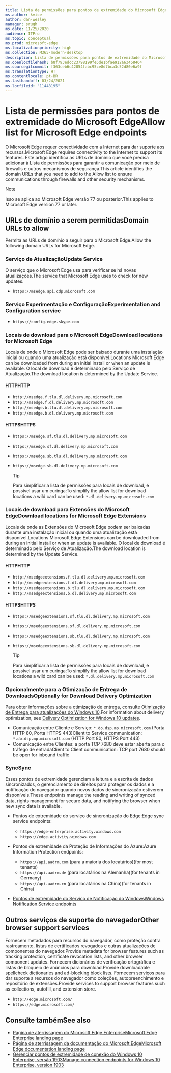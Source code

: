 ```yaml
---
title: Lista de permissões para pontos de extremidade do Microsoft Edge
ms.author: kvice
author: dan-wesley
manager: srugh
ms.date: 11/25/2020
audience: ITPro
ms.topic: conceptual
ms.prod: microsoft-edge
ms.localizationpriority: high
ms.collection: M365-modern-desktop
description: Lista de permissões para pontos de extremidade do Microsoft Edge
ms.openlocfilehash: b8f793edcc23798199fe5de1bfae912a63468464
ms.sourcegitcommit: f363ceb6c42054fabc95ce8d7bca3c52d80e6a9f
ms.translationtype: HT
ms.contentlocale: pt-BR
ms.lasthandoff: 03/24/2021
ms.locfileid: "11448195"
---
```

# <a name="allow-list-for-microsoft-edge-endpoints"></a><span data-ttu-id="713a2-103">Lista de permissões para pontos de extremidade do Microsoft Edge</span><span class="sxs-lookup"><span data-stu-id="713a2-103">Allow list for Microsoft Edge endpoints</span></span>

<span data-ttu-id="713a2-104">O Microsoft Edge requer conectividade com a Internet para dar suporte aos recursos.</span><span class="sxs-lookup"><span data-stu-id="713a2-104">Microsoft Edge requires connectivity to the Internet to support its features.</span></span> <span data-ttu-id="713a2-105">Este artigo identifica as URLs de domínio que você precisa adicionar à Lista de permissões para garantir a comunicação por meio de firewalls e outros mecanismos de segurança.</span><span class="sxs-lookup"><span data-stu-id="713a2-105">This article identifies the domain URLs that you need to add to the Allow list to ensure communications through firewalls and other security mechanisms.</span></span>

> [!NOTE]
> <span data-ttu-id="713a2-106">Isso se aplica ao Microsoft Edge versão 77 ou posterior.</span><span class="sxs-lookup"><span data-stu-id="713a2-106">This applies  to Microsoft Edge version 77 or later.</span></span>

## <a name="domain-urls-to-allow"></a><span data-ttu-id="713a2-107">URLs de domínio a serem permitidas</span><span class="sxs-lookup"><span data-stu-id="713a2-107">Domain URLs to allow</span></span>

<span data-ttu-id="713a2-108">Permita as URLs de domínio a seguir para o Microsoft Edge.</span><span class="sxs-lookup"><span data-stu-id="713a2-108">Allow the following domain URLs for Microsoft Edge.</span></span>

### <a name="update-service"></a><span data-ttu-id="713a2-109">Serviço de Atualização</span><span class="sxs-lookup"><span data-stu-id="713a2-109">Update Service</span></span>

<span data-ttu-id="713a2-110">O serviço que o Microsoft Edge usa para verificar se há novas atualizações.</span><span class="sxs-lookup"><span data-stu-id="713a2-110">The service that Microsoft Edge uses to check for new updates.</span></span>

- `https://msedge.api.cdp.microsoft.com`

### <a name="experimentation-and-configuration-service"></a><span data-ttu-id="713a2-111">Serviço Experimentação e Configuração</span><span class="sxs-lookup"><span data-stu-id="713a2-111">Experimentation and Configuration service</span></span>

- `https://config.edge.skype.com`

### <a name="download-locations-for-microsoft-edge"></a><span data-ttu-id="713a2-112">Locais de download para o Microsoft Edge</span><span class="sxs-lookup"><span data-stu-id="713a2-112">Download locations for Microsoft Edge</span></span>

<span data-ttu-id="713a2-113">Locais de onde o Microsoft Edge pode ser baixado durante uma instalação inicial ou quando uma atualização está disponível.</span><span class="sxs-lookup"><span data-stu-id="713a2-113">Locations Microsoft Edge can be downloaded from during an initial install or when an update is available.</span></span> <span data-ttu-id="713a2-114">O local de download é determinado pelo Serviço de Atualização.</span><span class="sxs-lookup"><span data-stu-id="713a2-114">The download location is determined by the Update Service.</span></span>

#### <a name="http"></a><span data-ttu-id="713a2-115">HTTP</span><span class="sxs-lookup"><span data-stu-id="713a2-115">HTTP</span></span>

- `http://msedge.f.tlu.dl.delivery.mp.microsoft.com`
- `http://msedge.f.dl.delivery.mp.microsoft.com`
- `http://msedge.b.tlu.dl.delivery.mp.microsoft.com`
- `http://msedge.b.dl.delivery.mp.microsoft.com`

#### <a name="https"></a><span data-ttu-id="713a2-116">HTTPS</span><span class="sxs-lookup"><span data-stu-id="713a2-116">HTTPS</span></span>

- `https://msedge.sf.tlu.dl.delivery.mp.microsoft.com`
- `https://msedge.sf.dl.delivery.mp.microsoft.com`
- `https://msedge.sb.tlu.dl.delivery.mp.microsoft.com`
- `https://msedge.sb.dl.delivery.mp.microsoft.com`

  > [!TIP]
  > <span data-ttu-id="713a2-117">Para simplificar a lista de permissões para locais de download, é possível usar um curinga:</span><span class="sxs-lookup"><span data-stu-id="713a2-117">To simplify the allow list for download locations a wild card can be used:</span></span> `*.dl.delivery.mp.microsoft.com`

### <a name="download-locations-for-microsoft-edge-extensions"></a><span data-ttu-id="713a2-118">Locais de download para Extensões do Microsoft Edge</span><span class="sxs-lookup"><span data-stu-id="713a2-118">Download locations for Microsoft Edge Extensions</span></span>

<span data-ttu-id="713a2-119">Locais de onde as Extensões do Microsoft Edge podem ser baixadas durante uma instalação inicial ou quando uma atualização está disponível.</span><span class="sxs-lookup"><span data-stu-id="713a2-119">Locations Microsoft Edge Extensions can be downloaded from during an initial install or when an update is available.</span></span> <span data-ttu-id="713a2-120">O local de download é determinado pelo Serviço de Atualização.</span><span class="sxs-lookup"><span data-stu-id="713a2-120">The download location is determined by the Update Service.</span></span>

#### <a name="http"></a><span data-ttu-id="713a2-121">HTTP</span><span class="sxs-lookup"><span data-stu-id="713a2-121">HTTP</span></span>

- `http://msedgeextensions.f.tlu.dl.delivery.mp.microsoft.com`
- `http://msedgeextensions.f.dl.delivery.mp.microsoft.com`
- `http://msedgeextensions.b.tlu.dl.delivery.mp.microsoft.com`
- `http://msedgeextensions.b.dl.delivery.mp.microsoft.com`

#### <a name="https"></a><span data-ttu-id="713a2-122">HTTPS</span><span class="sxs-lookup"><span data-stu-id="713a2-122">HTTPS</span></span>

- `https://msedgeextensions.sf.tlu.dl.delivery.mp.microsoft.com`
- `https://msedgeextensions.sf.dl.delivery.mp.microsoft.com`
- `https://msedgeextensions.sb.tlu.dl.delivery.mp.microsoft.com`
- `https://msedgeextensions.sb.dl.delivery.mp.microsoft.com`

  > [!TIP]
  > <span data-ttu-id="713a2-123">Para simplificar a lista de permissões para locais de download, é possível usar um curinga:</span><span class="sxs-lookup"><span data-stu-id="713a2-123">To simplify the allow list for download locations a wild card can be used:</span></span> `*.dl.delivery.mp.microsoft.com`

### <a name="optionally-for-download-delivery-optimization"></a><span data-ttu-id="713a2-124">Opcionalmente para a Otimização de Entrega de Downloads</span><span class="sxs-lookup"><span data-stu-id="713a2-124">Optionally for Download Delivery Optimization</span></span>

<span data-ttu-id="713a2-125">Para obter informações sobre a otimização de entrega, consulte [Otimização de Entrega para atualizações do Windows 10](/windows/deployment/update/waas-delivery-optimization).</span><span class="sxs-lookup"><span data-stu-id="713a2-125">For information about delivery optimization, see [Delivery Optimization for Windows 10 updates](/windows/deployment/update/waas-delivery-optimization).</span></span>

- <span data-ttu-id="713a2-126">Comunicação entre Cliente e Serviço: `*.do.dsp.mp.microsoft.com` (Porta HTTP 80, Porta HTTPS 443)</span><span class="sxs-lookup"><span data-stu-id="713a2-126">Client to Service communication: `*.do.dsp.mp.microsoft.com` (HTTP Port 80, HTTPS Port 443)</span></span>
- <span data-ttu-id="713a2-127">Comunicação entre Clientes: a porta TCP 7680 deve estar aberta para o tráfego de entrada</span><span class="sxs-lookup"><span data-stu-id="713a2-127">Client to Client communication: TCP port 7680 should be open for inbound traffic</span></span>

### <a name="sync"></a><span data-ttu-id="713a2-128">Sync</span><span class="sxs-lookup"><span data-stu-id="713a2-128">Sync</span></span>

<span data-ttu-id="713a2-129">Esses pontos de extremidade gerenciam a leitura e a escrita de dados sincronizados, o gerenciamento de direitos para proteger os dados e a notificação do navegador quando novos dados de sincronização estiverem disponíveis.</span><span class="sxs-lookup"><span data-stu-id="713a2-129">These endpoints manage the reading and writing of synced data, rights management for secure data, and notifying the browser when new sync data is available.</span></span>

- <span data-ttu-id="713a2-130">Pontos de extremidade do serviço de sincronização do Edge:</span><span class="sxs-lookup"><span data-stu-id="713a2-130">Edge sync service endpoints:</span></span>

  - `https://edge-enterprise.activity.windows.com`
  - `https://edge.activity.windows.com`

- <span data-ttu-id="713a2-131">Pontos de extremidade da Proteção de Informações do Azure:</span><span class="sxs-lookup"><span data-stu-id="713a2-131">Azure Information Protection endpoints:</span></span>

  - `https://api.aadrm.com` <span data-ttu-id="713a2-132">(para a maioria dos locatários)</span><span class="sxs-lookup"><span data-stu-id="713a2-132">(for most tenants)</span></span>
  - `https://api.aadrm.de` <span data-ttu-id="713a2-133">(para locatários na Alemanha)</span><span class="sxs-lookup"><span data-stu-id="713a2-133">(for tenants in Germany)</span></span>
  - `https://api.aadrm.cn` <span data-ttu-id="713a2-134">(para locatários na China)</span><span class="sxs-lookup"><span data-stu-id="713a2-134">(for tenants in China)</span></span>

- [<span data-ttu-id="713a2-135">Pontos de extremidade do Serviço de Notificação do Windows</span><span class="sxs-lookup"><span data-stu-id="713a2-135">Windows Notification Service endpoints</span></span>](/windows/uwp/design/shell/tiles-and-notifications/firewall-allowlist-config)

## <a name="other-browser-support-services"></a><span data-ttu-id="713a2-136">Outros serviços de suporte do navegador</span><span class="sxs-lookup"><span data-stu-id="713a2-136">Other browser support services</span></span>

<span data-ttu-id="713a2-137">Fornecem metadados para recursos do navegador, como proteção contra rastreamento, listas de certificados revogados e outras atualizações de componentes do navegador.</span><span class="sxs-lookup"><span data-stu-id="713a2-137">Provide metadata for browser features such as tracking protection, certificate revocation lists, and other browser component updates.</span></span> <span data-ttu-id="713a2-138">Fornecem dicionários de verificação ortográfica e listas de bloqueio de anúncios para download.</span><span class="sxs-lookup"><span data-stu-id="713a2-138">Provide downloadable spellcheck dictionaries and ad-blocking block lists.</span></span> <span data-ttu-id="713a2-139">Fornecem serviços para dar suporte a recursos do navegador como coleções, autopreenchimento e repositório de extensões.</span><span class="sxs-lookup"><span data-stu-id="713a2-139">Provide services to support browser features such as collections, autofill, and extension store.</span></span>

- `http://edge.microsoft.com/`
- `https://edge.microsoft.com/`

## <a name="see-also"></a><span data-ttu-id="713a2-140">Consulte também</span><span class="sxs-lookup"><span data-stu-id="713a2-140">See also</span></span>

- [<span data-ttu-id="713a2-141">Página de aterrissagem do Microsoft Edge Enterprise</span><span class="sxs-lookup"><span data-stu-id="713a2-141">Microsoft Edge Enterprise landing page</span></span>](https://aka.ms/EdgeEnterprise)
- [<span data-ttu-id="713a2-142">Página de aterrissagem da documentação do Microsoft Edge</span><span class="sxs-lookup"><span data-stu-id="713a2-142">Microsoft Edge documentation landing page</span></span>](./index.yml)
- [<span data-ttu-id="713a2-143">Gerenciar pontos de extremidade de conexão do Windows 10 Enterprise, versão 1903</span><span class="sxs-lookup"><span data-stu-id="713a2-143">Manage connection endpoints for Windows 10 Enterprise, version 1903</span></span>](/windows/privacy/manage-windows-1903-endpoints)